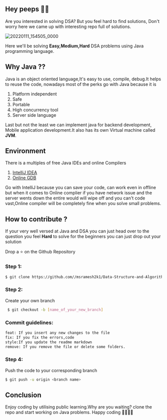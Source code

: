 ## Hey peeps 🧑‍💻

Are you interested in solving DSA? But you feel hard 
to find solutions, Don't worry here we came up with interesting
repo full of solutions.

![20220111_154505_0000](https://user-images.githubusercontent.com/54928117/148924219-2480793e-83d1-4760-ac93-f0bbb9648fbd.jpg)

Here we'll be solving **Easy,Medium,Hard** DSA problems
using Java programming language.

## Why Java ??
Java is an object oriented language,It's easy to use, compile,
debug.It helps to reuse the code, nowadays most of the 
perks go with Java because it is 
1. Platform independent
2. Safe
3. Portable
4. High concurrency tool
5. Server side language

Last but not the least we can implement java for backend
development, Mobile application development.It also has its
own Virtual machine called **JVM**.
## Environment
There is a multiples of free Java IDEs and online Compilers
1. [IntelliJ IDEA](https://www.jetbrains.com/idea/download/#section=windows)
2. [Online GDB](https://www.onlinegdb.com)

Go with IntelliJ because you can save your code, can work even in offline but when it comes to Online complier if you have network issue and the server
wents down the entire would will wipe off and you can't code vast,Online compiler will be completely fine when you solve small problems.

## How to contribute ?
If your very well versed at Java and DSA you can just head
over to the question you feel **Hard** to solve for the beginners
you can just drop out your solution

Drop a ⭐ on the Github Repository

### Step 1: 

```sh
$ git clone https://github.com//msramesh2k1/Data-Structure-and-Algorithms
```


### Step 2:

Create your own branch 

```sh
 $ git checkout -b [name_of_your_new_branch]
```
### Commit guidelines: 
```sh
feat: If you insert any new changes to the file
fix: If you fix the errors,code
style:If you update the readme markdown
remove: If you remove the file or delete some folders.
```

### Step 4: 

Push the code to your corresponding branch

```sh
$ git push -u origin <branch name>
```
## Conclusion
Enjoy coding by utilising public learning.Why are you waiting?
clone the repo and start working on Java problems.
Happy coding 🧑‍💻🧑‍💻
